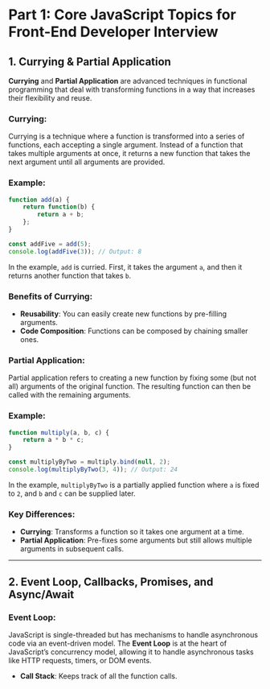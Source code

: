 
# Part 1: Core JavaScript Topics for Front-End Developer Interview

## 1. Currying & Partial Application

**Currying** and **Partial Application** are advanced techniques in functional programming that deal with transforming functions in a way that increases their flexibility and reuse.

### Currying:
Currying is a technique where a function is transformed into a series of functions, each accepting a single argument. Instead of a function that takes multiple arguments at once, it returns a new function that takes the next argument until all arguments are provided.

### Example:
```javascript
function add(a) {
    return function(b) {
        return a + b;
    };
}

const addFive = add(5);
console.log(addFive(3)); // Output: 8
```

In the example, `add` is curried. First, it takes the argument `a`, and then it returns another function that takes `b`.

### Benefits of Currying:
- **Reusability**: You can easily create new functions by pre-filling arguments.
- **Code Composition**: Functions can be composed by chaining smaller ones.

### Partial Application:
Partial application refers to creating a new function by fixing some (but not all) arguments of the original function. The resulting function can then be called with the remaining arguments.

### Example:
```javascript
function multiply(a, b, c) {
    return a * b * c;
}

const multiplyByTwo = multiply.bind(null, 2);
console.log(multiplyByTwo(3, 4)); // Output: 24
```

In the example, `multiplyByTwo` is a partially applied function where `a` is fixed to `2`, and `b` and `c` can be supplied later.

### Key Differences:
- **Currying**: Transforms a function so it takes one argument at a time.
- **Partial Application**: Pre-fixes some arguments but still allows multiple arguments in subsequent calls.

---

## 2. Event Loop, Callbacks, Promises, and Async/Await

### Event Loop:
JavaScript is single-threaded but has mechanisms to handle asynchronous code via an event-driven model. The **Event Loop** is at the heart of JavaScript’s concurrency model, allowing it to handle asynchronous tasks like HTTP requests, timers, or DOM events.

- **Call Stack**: Keeps track of all the function calls.
